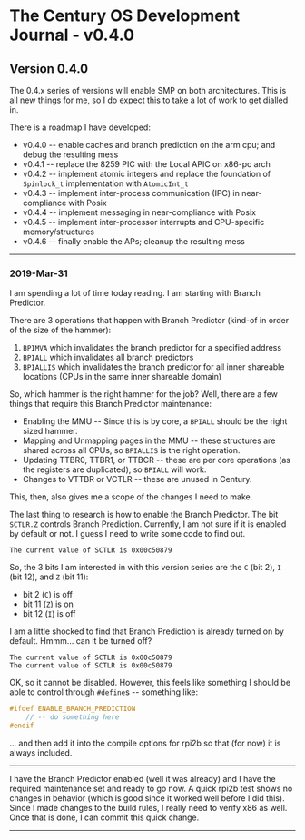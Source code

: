 # The Century OS Development Journal - v0.4.0

## Version 0.4.0

The 0.4.x series of versions will enable SMP on both architectures.  This is all new things for me, so I do expect this to take a lot of work to get dialled in.

There is a roadmap I have developed:
* v0.4.0 -- enable caches and branch prediction on the arm cpu; and debug the resulting mess
* v0.4.1 -- replace the 8259 PIC with the Local APIC on x86-pc arch
* v0.4.2 -- implement atomic integers and replace the foundation of `Spinlock_t` implementation with `AtomicInt_t`
* v0.4.3 -- implement inter-process communication (IPC) in near-compliance with Posix
* v0.4.4 -- implement messaging in near-compliance with Posix
* v0.4.5 -- implement inter-processor interrupts and CPU-specific memory/structures
* v0.4.6 -- finally enable the APs; cleanup the resulting mess

---

### 2019-Mar-31

I am spending a lot of time today reading.  I am starting with Branch Predictor.

There are 3 operations that happen with Branch Predictor (kind-of in order of the size of the hammer):
1. `BPIMVA` which invalidates the branch predictor for a specified address
1. `BPIALL` which invalidates all branch predictors
1. `BPIALLIS` which invalidates the branch predictor for all inner shareable locations (CPUs in the same inner shareable domain)

So, which hammer is the right hammer for the job?  Well, there are a few things that require this Branch Predictor maintenance:
* Enabling the MMU -- Since this is by core, a `BPIALL` should be the right sized hammer.
* Mapping and Unmapping pages in the MMU -- these structures are shared across all CPUs, so `BPIALLIS` is the right operation.
* Updating TTBR0, TTBR1, or TTBCR -- these are per core operations (as the registers are duplicated), so `BPIALL` will work.
* Changes to VTTBR or VCTLR -- these are unused in Century.

This, then, also gives me a scope of the changes I need to make.

The last thing to research is how to enable the Branch Predictor.  The bit `SCTLR.Z` controls Branch Prediction.  Currently, I am not sure if it is enabled by default or not.  I guess I need to write some code to find out.

```
The current value of SCTLR is 0x00c50879
```

So, the 3 bits I am interested in with this version series are the `C` (bit 2), `I` (bit 12), and `Z` (bit 11):
* bit 2 (`C`) is off
* bit 11 (`Z`) is on
* bit 12 (`I`) is off

I am a little shocked to find that Branch Prediction is already turned on by default.  Hmmm... can it be turned off?

```
The current value of SCTLR is 0x00c50879
The current value of SCTLR is 0x00c50879
```

OK, so it cannot be disabled.  However, this feels like something I should be able to control through `#define`s -- something like:

```C
#ifdef ENABLE_BRANCH_PREDICTION
    // -- do something here
#endif
```

... and then add it into the compile options for rpi2b so that (for now) it is always included.

---

I have the Branch Predictor enabled (well it was already) and I have the required maintenance set and ready to go now.  A quick rpi2b test shows no changes in behavior (which is good since it worked well before I did this).  Since I made changes to the build rules, I really need to verify x86 as well.  Once that is done, I can commit this quick change.

---


